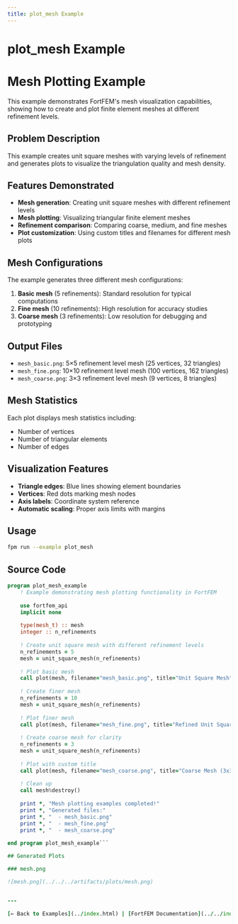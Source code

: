```yaml
---
title: plot_mesh Example
---
```


# plot_mesh Example

# Mesh Plotting Example

This example demonstrates FortFEM's mesh visualization capabilities, showing how to create and plot finite element meshes at different refinement levels.

## Problem Description

This example creates unit square meshes with varying levels of refinement and generates plots to visualize the triangulation quality and mesh density.

## Features Demonstrated

- **Mesh generation**: Creating unit square meshes with different refinement levels
- **Mesh plotting**: Visualizing triangular finite element meshes
- **Refinement comparison**: Comparing coarse, medium, and fine meshes
- **Plot customization**: Using custom titles and filenames for different mesh plots

## Mesh Configurations

The example generates three different mesh configurations:

1. **Basic mesh** (5 refinements): Standard resolution for typical computations
2. **Fine mesh** (10 refinements): High resolution for accuracy studies  
3. **Coarse mesh** (3 refinements): Low resolution for debugging and prototyping

## Output Files

- `mesh_basic.png`: 5×5 refinement level mesh (25 vertices, 32 triangles)
- `mesh_fine.png`: 10×10 refinement level mesh (100 vertices, 162 triangles)
- `mesh_coarse.png`: 3×3 refinement level mesh (9 vertices, 8 triangles)

## Mesh Statistics

Each plot displays mesh statistics including:
- Number of vertices
- Number of triangular elements
- Number of edges

## Visualization Features

- **Triangle edges**: Blue lines showing element boundaries
- **Vertices**: Red dots marking mesh nodes
- **Axis labels**: Coordinate system reference
- **Automatic scaling**: Proper axis limits with margins
## Usage

```bash
fpm run --example plot_mesh
```

## Source Code

```fortran
program plot_mesh_example
    ! Example demonstrating mesh plotting functionality in FortFEM
    
    use fortfem_api
    implicit none
    
    type(mesh_t) :: mesh
    integer :: n_refinements
    
    ! Create unit square mesh with different refinement levels
    n_refinements = 5
    mesh = unit_square_mesh(n_refinements)
    
    ! Plot basic mesh
    call plot(mesh, filename="mesh_basic.png", title="Unit Square Mesh")
    
    ! Create finer mesh
    n_refinements = 10
    mesh = unit_square_mesh(n_refinements)
    
    ! Plot finer mesh
    call plot(mesh, filename="mesh_fine.png", title="Refined Unit Square Mesh")
    
    ! Create coarse mesh for clarity
    n_refinements = 3
    mesh = unit_square_mesh(n_refinements)
    
    ! Plot with custom title
    call plot(mesh, filename="mesh_coarse.png", title="Coarse Mesh (3x3)")
    
    ! Clean up
    call mesh%destroy()
    
    print *, "Mesh plotting examples completed!"
    print *, "Generated files:"
    print *, "  - mesh_basic.png"
    print *, "  - mesh_fine.png"
    print *, "  - mesh_coarse.png"
    
end program plot_mesh_example```

## Generated Plots

### mesh.png

![mesh.png](../../../artifacts/plots/mesh.png)


---

[← Back to Examples](../index.html) | [FortFEM Documentation](../../index.html)
